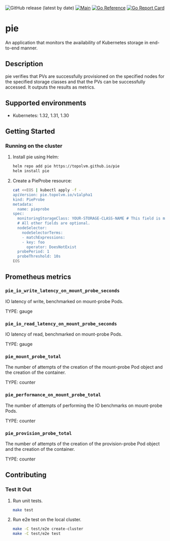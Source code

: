 ![GitHub release (latest by date)](https://img.shields.io/github/v/release/topolvm/pie?cacheSeconds=3600)
[![Main](https://github.com/topolvm/pie/actions/workflows/main.yaml/badge.svg)](https://github.com/topolvm/pie/actions)
[![Go Reference](https://pkg.go.dev/badge/github.com/topolvm/pie.svg)](https://pkg.go.dev/github.com/topolvm/pie)
[![Go Report Card](https://goreportcard.com/badge/github.com/topolvm/pie)](https://goreportcard.com/report/github.com/topolvm/pie)

# pie
An application that monitors the availability of Kubernetes storage in end-to-end manner.

## Description

pie verifies that PVs are successfully provisioned on the specified nodes for the specified storage classes and that the PVs can be successfully accessed. It outputs the results as metrics.

## Supported environments

- Kubernetes: 1.32, 1.31, 1.30

## Getting Started
### Running on the cluster

1. Install pie using Helm:
    ```sh
    helm repo add pie https://topolvm.github.io/pie
    helm install pie
    ```
2. Create a PieProbe resource:
    ```sh
    cat <<EOS | kubectl apply -f -
    apiVersion: pie.topolvm.io/v1alpha1
    kind: PieProbe
    metadata:
      name: pieprobe
    spec:
      monitoringStorageClass: YOUR-STORAGE-CLASS-NAME # This field is mandatory.
      # All other fields are optional.
      nodeSelector:
        nodeSelectorTerms:
        - matchExpressions:
        - key: foo
          operator: DoesNotExist
      probePeriod: 1
      probeThreshold: 10s
    EOS
    ```

## Prometheus metrics

### `pie_io_write_latency_on_mount_probe_seconds`

IO latency of write, benchmarked on mount-probe Pods.

TYPE: gauge

### `pie_io_read_latency_on_mount_probe_seconds`

IO latency of read, benchmarked on mount-probe Pods.

TYPE: gauge

### `pie_mount_probe_total`

The number of attempts of the creation of the mount-probe Pod object and the creation of the container.

TYPE: counter

### `pie_performance_on_mount_probe_total`

The number of attempts of performing the IO benchmarks on mount-probe Pods.

TYPE: counter

### `pie_provision_probe_total`

The number of attempts of the creation of the provision-probe Pod object and the creation of the container.

TYPE: counter

## Contributing

### Test It Out
1. Run unit tests.
    ```sh
    make test
    ```

2. Run e2e test on the local cluster.
    ```sh
    make -C test/e2e create-cluster
    make -C test/e2e test
    ```
